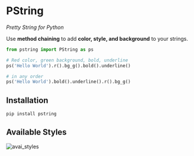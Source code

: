 # PString
_Pretty String for Python_

Use __method chaining__ to add __color, style, and background__ to your strings.

```python
from pstring import PString as ps

# Red color, green background, bold, underline
ps('Hello World').r().bg_g().bold().underline()

# in any order
ps('Hello World').bold().underline().r().bg_g()
```

## Installation

```bash
pip install pstring
```

## Available Styles

![avai_styles](https://user-images.githubusercontent.com/48139961/205517766-1cf55b46-541f-4dbf-9cb4-64a2f8885a4f.png)

